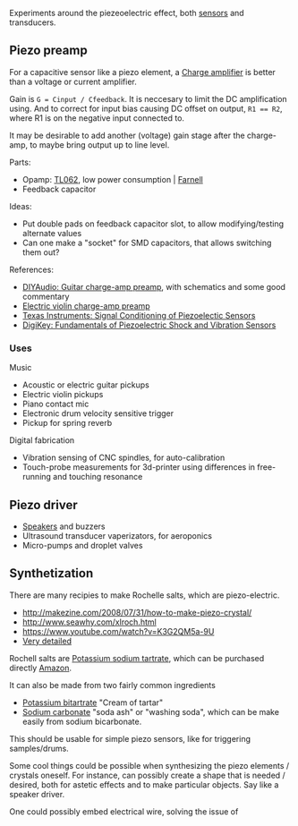 
Experiments around the piezeoelectric effect,
both [sensors](https://en.wikipedia.org/wiki/Piezoelectric_sensor) and transducers.



## Piezo preamp

For a capacitive sensor like a piezo element, a [Charge amplifier](https://en.wikipedia.org/wiki/Charge_amplifier)
is better than a voltage or current amplifier.

Gain is `G = Cinput / Cfeedback`. It is neccesary to limit the DC amplification using.
And to correct for input bias causing DC offset on output, `R1 == R2`, where R1 is on the negative input connected to.

It may be desirable to add another (voltage) gain stage after the charge-amp, to maybe bring output up to line level.



Parts:

* Opamp: [TL062](http://www.ti.com/lit/ds/symlink/tl064.pdf), low power consumption
| [Farnell](http://no.farnell.com/webapp/wcs/stores/servlet/Search?catalogId=15001&langId=47&storeId=10169&sort=P_PRICE&st=tl062&showResults=true&aa=true&sf=722&pf=110153707)
* Feedback capacitor

Ideas:

* Put double pads on feedback capacitor slot, to allow modifying/testing alternate values
* Can one make a "socket" for SMD capacitors, that allows switching them out?

References:

* [DIYAudio: Guitar charge-amp preamp](http://www.diyaudio.com/forums/instruments-amps/203183-charge-amplifier-guitar-preamp-questions.html), with schematics and some good commentary
* [Electric violin charge-amp preamp](http://www.endolith.com/wordpress/2007/10/13/electric-violin/)
* [Texas Instruments: Signal Conditioning of Piezoelectic Sensors](http://www.ti.com/lit/an/sloa033a/sloa033a.pdf)
* [DigiKey: Fundamentals of Piezoelectric Shock and Vibration Sensors](http://www.digikey.com/en/articles/techzone/2011/dec/fundamentals-of-piezoelectric-shock-and-vibration-sensors)

### Uses

Music

* Acoustic or electric guitar pickups
* Electric violin pickups
* Piano contact mic
* Electronic drum velocity sensitive trigger
* Pickup for spring reverb

Digital fabrication

* Vibration sensing of CNC spindles, for auto-calibration
* Touch-probe measurements for 3d-printer using differences in free-running and touching resonance


## Piezo driver

* [Speakers](https://en.wikipedia.org/wiki/Piezoelectric_speaker) and buzzers
* Ultrasound transducer vaperizators, for aeroponics
* Micro-pumps and droplet valves

## Synthetization

There are many recipies to make Rochelle salts, which are piezo-electric.

* http://makezine.com/2008/07/31/how-to-make-piezo-crystal/
* http://www.seawhy.com/xlroch.html 
* https://www.youtube.com/watch?v=K3G2QM5a-9U
* [Very detailed](http://www.extremenxt.com/blog/?page_id=77)

Rochell salts are [Potassium sodium tartrate](https://en.wikipedia.org/wiki/Potassium_sodium_tartrate),
which can be purchased directly [Amazon](http://www.amazon.com/s/ref=nb_sb_noss?url=search-alias%3Daps&field-keywords=Potassium+sodium+tartrate).

It can also be made from two fairly common ingredients

* [Potassium bitartrate](https://en.wikipedia.org/wiki/Potassium_bitartrate) "Cream of tartar"
* [Sodium carbonate](https://en.wikipedia.org/wiki/Sodium_carbonate) "soda ash" or "washing soda",
which can be make easily from sodium bicarbonate.

This should be usable for simple piezo sensors, like for triggering samples/drums.

Some cool things could be possible when synthesizing the piezo elements / crystals oneself.
For instance, can possibly create a shape that is needed / desired,
both for astetic effects and to make particular objects. Say like a speaker driver.

One could possibly embed electrical wire, solving the issue of 
